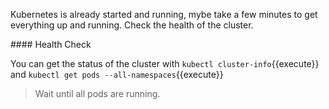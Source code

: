 Kubernetes is already started and running, mybe take a few minutes to get everything up and running. Check the health of the cluster.

#### Health Check

You can get the status of the cluster with `kubectl cluster-info`{{execute}} and `kubectl get pods --all-namespaces`{{execute}}

> Wait until all pods are running.
